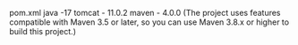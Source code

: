 pom.xml
  java -17
  tomcat - 11.0.2
  maven - 4.0.0 (The project uses features compatible with Maven 3.5 or later, so you can use Maven 3.8.x or higher to build this project.)
